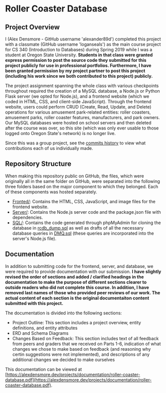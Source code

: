# Roller Coaster Database

## Project Overview

I (Alex Densmore - GitHub username 'alexander89d') completed this project with a classmate (GitHub username 'loganseals') as the main course project for CS 340 (Introduction to Databases) during Spring 2019 while I was a student at Oregon State University. **Students in that class were granted express permission to post the source code they submitted for this project publicly for use in professional portfolios. Furthermore, I have been granted permission by my project partner to post this project (including his work since we both contributed to this project) publicly.**

The project assignment spanning the whole class with various checkpoints throughout required the creation of a MySQL database, a Node.js or Python Flask server (we opted for Node.js), and a frontend website (which we coded in HTML, CSS, and client-side JavaScript). Through the frontend website, users could perform CRUD (Create, Read, Update, and Delete) operations for various amusement park-related entities: roller coasters, amusement parks, roller coaster features, manufacturers, and park owners. Our MySQL databases were hosted on school servers and then deleted after the course was over, so this site (which was only ever usable to those logged onto Oregon State's network) is no longer live.

Since this was a group project, see the [commits history](https://github.com/alexander89d/roller-coaster-database/commits/master) to view what contributions each of us individually made.

## Repository Structure

When making this repository public on GitHub, the files, which were originally all in the same folder on GitHub, were separated into the following three folders based on the major component to which they belonged. Each of these components was hosted separately.
- [Fronted/](Frontend/): Contains the HTML, CSS, JavaScript, and image files for the frontend website.
- [Server/](Server/): Contains the Node.js server code and the package.json file with dependencies.
- [SQL/](SQL/): Contains the code generated through phpMyAdmin for cloning the database in [rcdb_dump.sql](SQL/rcdb_dump.sql) as well as drafts of all the necessary database queries in [DMQ.sql](SQL/DMQ.sql) (these queries are incorporated into the server's Node.js file).

## Documentation

In addition to submitting code for the frontend, server, and database, we were required to provide documentation with our submission. **I have slightly revised the order of sections and added / clarified headings in the documentation to make the purpose of different sections clearer to outside readers who did not complete this course. In addition, I have removed last names of those who provided peer reviews of our work. The actual content of each section is the original documentaiton content submitted with this project.** 

The documentation is divided into the following sections:
- Project Outline: This section includes a project overview, entity definitions, and entity attributes
- ERD and Schema Diagrams
- Changes Based on Feedback: This section includes text of all feedback from peers and graders that we received on Parts 1-6, indication of what changes we chose to make based on feedback (and reasoning why certin suggestions were not implemented), and descriptions of any additional changes we decided to make ourselves

This documentation can be viewed at [https://alexdensmore.dev/projects/documentation/roller-coaster-database.pdf](https://alexdensmore.dev/projects/documentation/roller-coaster-database.pdf).
